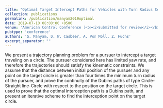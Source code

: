```yaml
---
title: "Optimal Target Intercept Paths for Vehicles with Turn Radius Constraints"
collection: publications
permalink: /publication/manyam2019optimal
date: 2019-07-10 00:00:00 +0500
venue: 'American Control Conference (<b><i>Submitted for review</i></b>)'
pubtype: 'conference'
authors: 'S. Manyam, D. W. Casbeer, A. Von Moll, Z. Fuchs'
excerpt_separator: ""
---
```

We present a trajectory planning problem for a pursuer to intercept a target traveling on a circle. The pursuer considered here has limited yaw rate, and therefore the trajectories should satisfy the kinematic constraints. We assume that the distance between initial position of the pursuer and any point on the target circle is greater than four times the minimum turn radius of the pursuer, and prove the continuity of the Dubins paths of type Circle-Straight line-Circle with respect to the position on the target circle. This is used to prove that the optimal interception path is a Dubins path, and present an iterative scheme to find the interception point on the target circle.
